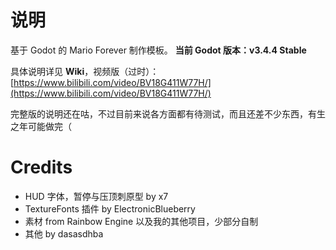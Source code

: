 # 说明

基于 Godot 的 Mario Forever 制作模板。
**当前 Godot 版本：v3.4.4 Stable**

具体说明详见 **Wiki**，视频版（过时）：[https://www.bilibili.com/video/BV18G411W77H/](https://www.bilibili.com/video/BV18G411W77H/)

完整版的说明还在咕，不过目前来说各方面都有待测试，而且还差不少东西，有生之年可能做完（

# Credits

* HUD 字体，暂停与压顶刺原型 by x7
* TextureFonts 插件 by ElectronicBlueberry
* 素材 from Rainbow Engine 以及我的其他项目，少部分自制
* 其他 by dasasdhba
